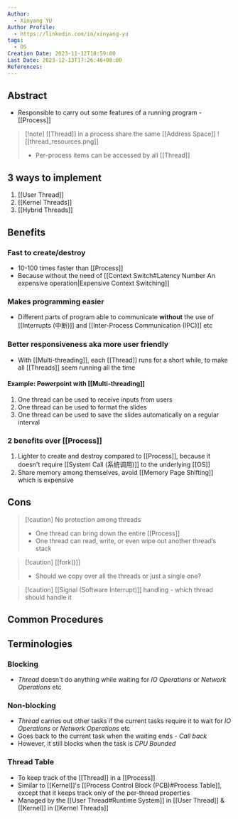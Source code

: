 ```yaml
---
Author:
  - Xinyang YU
Author Profile:
  - https://linkedin.com/in/xinyang-yu
tags:
  - OS
Creation Date: 2023-11-12T18:59:00
Last Date: 2023-12-13T17:26:46+08:00
References: 
---
```


## Abstract
- Responsible to carry out some features of a running program - [[Process]]

>[!note] [[Thread]] in a process share the same [[Address Space]]
>![[thread_resources.png]]
>- Per-process items can be accessed by all [[Thread]]


## 3 ways to implement
1. [[User Thread]]
2. [[Kernel Threads]]
3. [[Hybrid Threads]]



## Benefits
### Fast to create/destroy
- 10-100 times faster than [[Process]]
- Because without the need of [[Context Switch#Latency Number An expensive operation|Expensive Context Switching]]

### Makes programming easier
- Different parts of program able to communicate **without** the use of [[Interrupts (中断)]] and [[Inter-Process Communication (IPC)]] etc

### Better responsiveness aka more user friendly
- With [[Multi-threading]], each [[Thread]] runs for a short while, to make all [[Threads]] seem running all the time
#### Example: Powerpoint with [[Multi-threading]]
1. One thread can be used to receive inputs from users
2. One thread can be used to format the slides
3. One thread can be used to save the slides automatically on a regular interval


### 2 benefits over [[Process]]
1. Lighter to create and destroy compared to [[Process]], because it doesn't require [[System Call (系统调用)]] to the underlying [[OS]]
2. Share memory among themselves, avoid [[Memory Page Shifting]] which is expensive 


## Cons
>[!caution] No protection among threads
>- One thread can bring down the entire [[Process]]
>- One thread can read, write, or even wipe out another thread’s stack

>[!caution] [[fork()]]
>- Should we copy over all the threads or just a single one?

>[!caution] [[Signal (Software Interrupt)]] handling - which thread should handle it

## Common Procedures


## Terminologies 
### Blocking
- *Thread* doesn't do anything while waiting for *IO Operations* or *Network Operations* etc
### Non-blocking
- *Thread* carries out other tasks if the current tasks require it to wait for *IO Operations* or *Network Operations* etc
- Goes back to the current task when the waiting ends - *Call back*
- However, it still blocks when the task is *CPU Bounded*
### Thread Table
- To keep track of the [[Thread]] in a [[Process]]
- Similar to [[Kernel]]'s [[Process Control Block (PCB)#Process Table]], except that it keeps track only of the per-thread properties
- Managed by the [[User Thread#Runtime System]] in [[User Thread]] & [[Kernel]] in [[Kernel Threads]]
